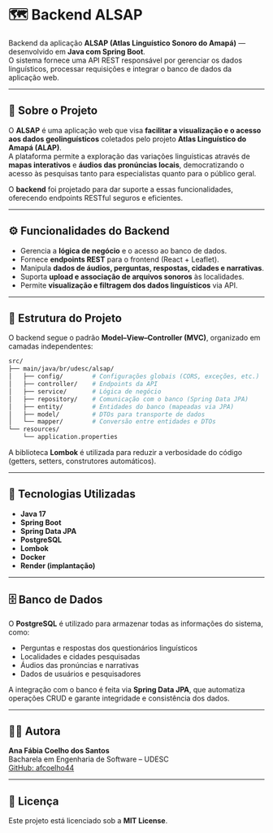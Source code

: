 # 🗺️ Backend ALSAP

Backend da aplicação **ALSAP (Atlas Linguístico Sonoro do Amapá)** — desenvolvido em **Java com Spring Boot**.  
O sistema fornece uma API REST responsável por gerenciar os dados linguísticos, processar requisições e integrar o banco de dados da aplicação web.

---

## 📖 Sobre o Projeto

O **ALSAP** é uma aplicação web que visa **facilitar a visualização e o acesso aos dados geolinguísticos** coletados pelo projeto **Atlas Linguístico do Amapá (ALAP)**.  
A plataforma permite a exploração das variações linguísticas através de **mapas interativos** e **áudios das pronúncias locais**, democratizando o acesso às pesquisas tanto para especialistas quanto para o público geral.

O **backend** foi projetado para dar suporte a essas funcionalidades, oferecendo endpoints RESTful seguros e eficientes.

---

## ⚙️ Funcionalidades do Backend

- Gerencia a **lógica de negócio** e o acesso ao banco de dados.  
- Fornece **endpoints REST** para o frontend (React + Leaflet).  
- Manipula **dados de áudios, perguntas, respostas, cidades e narrativas**.    
- Suporta **upload e associação de arquivos sonoros** às localidades.  
- Permite **visualização e filtragem dos dados linguísticos** via API.  

---

## 🧩 Estrutura do Projeto

O backend segue o padrão **Model–View–Controller (MVC)**, organizado em camadas independentes:

```bash
src/
├── main/java/br/udesc/alsap/
│   ├── config/        # Configurações globais (CORS, exceções, etc.)
│   ├── controller/    # Endpoints da API
│   ├── service/       # Lógica de negócio
│   ├── repository/    # Comunicação com o banco (Spring Data JPA)
│   ├── entity/        # Entidades do banco (mapeadas via JPA)
│   ├── model/         # DTOs para transporte de dados
│   └── mapper/        # Conversão entre entidades e DTOs
└── resources/
    └── application.properties
```

A biblioteca **Lombok** é utilizada para reduzir a verbosidade do código (getters, setters, construtores automáticos).

---

## 🧠 Tecnologias Utilizadas

- **Java 17**  
- **Spring Boot**  
- **Spring Data JPA**  
- **PostgreSQL**  
- **Lombok**  
- **Docker**  
- **Render (implantação)**  

---

## 🗄️ Banco de Dados

O **PostgreSQL** é utilizado para armazenar todas as informações do sistema, como:

- Perguntas e respostas dos questionários linguísticos  
- Localidades e cidades pesquisadas  
- Áudios das pronúncias e narrativas  
- Dados de usuários e pesquisadores  

A integração com o banco é feita via **Spring Data JPA**, que automatiza operações CRUD e garante integridade e consistência dos dados.

---
## 👩‍💻 Autora

**Ana Fábia Coelho dos Santos**  
Bacharela em Engenharia de Software – UDESC  
[GitHub: afcoelho44](https://github.com/afcoelho44)

---

## 📝 Licença

Este projeto está licenciado sob a **MIT License**.



